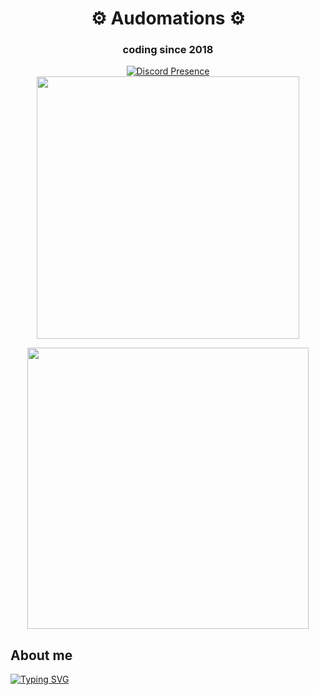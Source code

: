 <div align="center">
  
  # ⚙ Audomations ⚙
  
  ### coding since 2018
  
  [![Discord Presence](https://lanyard.cnrad.dev/api/702204920132009984?theme=dark&bg=0011cc&idleMessage=You%20will%20rarely%20see%20me%20with%20an%20activity.%20Good%20Luck%20:D)](https://discord.com/users/702204920132009984)
  <img src="https://replit.com/cdn-cgi/image/quality=80,metadata=copyright,format=auto/https://volcron-api.ironcladdev.repl.co/rank/ReplitConcepts.png" width="420">
  
  <img src="https://photopcards.flurriyt.repl.co/card?uid=621cf9c163790d5ac3c2f938&cache" width="450">
</div>

## About me

[![Typing SVG](https://readme-typing-svg.demolab.com?font=Fira+Code&pause=1000&width=435&lines=Discord+Bot+Creator;Discord+Server+Creator;Photop+Bot+Creator;Replit+Coder;EAS+Participant;Nodejs+Coder;Python+Coder;HTML%2C+CSS%2C+JS+Coder)](https://git.io/typing-svg)
